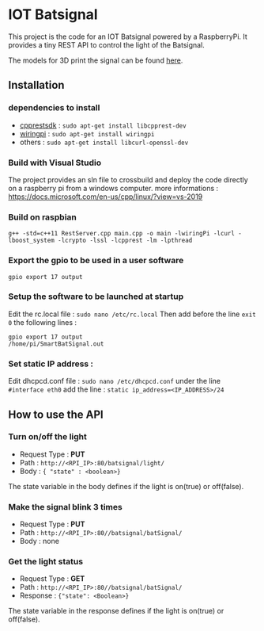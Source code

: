 # IOT Batsignal
This project is the code for an IOT Batsignal powered by a RaspberryPi.
It provides a tiny REST API to control the light of the Batsignal.

The models for 3D print the signal can be found [here]().

## Installation
### dependencies to install
* [cpprestsdk](https://github.com/microsoft/cpprestsdk) : ```sudo apt-get install libcpprest-dev```
* [wiringpi](http://wiringpi.com/download-and-install/) : ```sudo apt-get install wiringpi```
* others : ```sudo apt-get install libcurl-openssl-dev```

### Build with Visual Studio
The project provides an sln file to crossbuild and deploy the code directly on a raspberry pi from a windows computer.
more informations : https://docs.microsoft.com/en-us/cpp/linux/?view=vs-2019

### Build on raspbian 
```g++ -std=c++11 RestServer.cpp main.cpp -o main -lwiringPi -lcurl -lboost_system -lcrypto -lssl -lcpprest -lm -lpthread```

### Export the gpio to be used in a user software
```gpio export 17 output```

### Setup the software to be launched at startup
Edit the rc.local file : ```sudo nano /etc/rc.local```
Then add before the line ```exit 0``` the following lines :
```
gpio export 17 output
/home/pi/SmartBatSignal.out
```
### Set static IP address :
Edit dhcpcd.conf file : ```sudo nano /etc/dhcpcd.conf```
under the line ```#interface eth0``` add the line :
```static ip_address=<IP_ADDRESS>/24```

## How to use the API
### Turn on/off the light
* Request Type : **PUT**
* Path : ```http://<RPI_IP>:80/batsignal/light/```
* Body : ```{ "state" : <boolean>}```

The state variable in the body defines if the light is on(true) or off(false).

### Make the signal blink 3 times
* Request Type : **PUT**
* Path :  ```http://<RPI_IP>:80//batsignal/batSignal/```
* Body : none

### Get the light status
* Request Type : **GET**
* Path : ```http://<RPI_IP>:80//batsignal/batSignal/```
* Response : ``` {"state": <Boolean>} ```

The state variable in the response defines if the light is on(true) or off(false).

